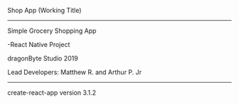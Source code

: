 Shop App (Working Title)

_______________________________________________

Simple Grocery Shopping App

-React Native Project

dragonByte Studio 2019

Lead Developers: Matthew R. and Arthur P. Jr


________________________________________________


create-react-app version 3.1.2


